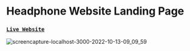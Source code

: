 # Headphone Website Landing Page

### [`Live Website`](https://headphone-three.vercel.app/)

![screencapture-localhost-3000-2022-10-13-09_09_59](https://user-images.githubusercontent.com/76748226/195658434-0388f4cf-87bf-41eb-8bb7-376694a566c7.png)
